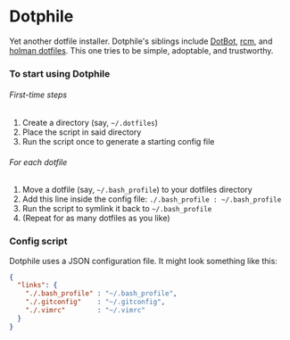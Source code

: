 Dotphile
===========

Yet another dotfile installer. Dotphile's siblings include [DotBot](https://github.com/anishathalye/dotbot), [rcm](https://github.com/thoughtbot/rcm), and [holman dotfiles](https://github.com/holman/dotfiles). This one tries to be simple, adoptable, and trustworthy.

### To start using Dotphile

###### First-time steps

1. Create a directory (say, `~/.dotfiles`)
2. Place the script in said directory
3. Run the script once to generate a starting config file

###### For each dotfile

1. Move a dotfile (say, `~/.bash_profile`) to your dotfiles directory
2. Add this line inside the config file: `./.bash_profile : ~/.bash_profile`
3. Run the script to symlink it back to `~/.bash_profile`
4. (Repeat for as many dotfiles as you like)

### Config script

Dotphile uses a JSON configuration file. It might look something like this:

```JSON
{
  "links": {
    "./.bash_profile" : "~/.bash_profile",
    "./.gitconfig"    : "~/.gitconfig",
    "./.vimrc"        : "~/.vimrc"
  }
}
```

